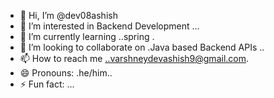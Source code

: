 - 👋 Hi, I’m @dev08ashish
- 👀 I’m interested in Backend Development ...
- 🌱 I’m currently learning ..spring .
- 💞️ I’m looking to collaborate on .Java based Backend APIs ..
- 📫 How to reach me ..varshneydevashish9@gmail.com.
- 😄 Pronouns: .he/him..
- ⚡ Fun fact: ...

<!---
dev08ashish/dev08ashish is a ✨ special ✨ repository because its `README.md` (this file) appears on your GitHub profile.
You can click the Preview link to take a look at your changes.
--->
